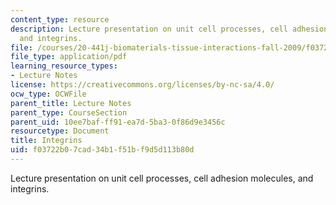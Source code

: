 ```yaml
---
content_type: resource
description: Lecture presentation on unit cell processes, cell adhesion molecules,
  and integrins.
file: /courses/20-441j-biomaterials-tissue-interactions-fall-2009/f03722b07cad34b1f51bf9d5d113b80d_MIT20_441JF09_lec02d_ms.pdf
file_type: application/pdf
learning_resource_types:
- Lecture Notes
license: https://creativecommons.org/licenses/by-nc-sa/4.0/
ocw_type: OCWFile
parent_title: Lecture Notes
parent_type: CourseSection
parent_uid: 10ee7baf-ff91-ea7d-5ba3-0f86d9e3456c
resourcetype: Document
title: Integrins
uid: f03722b0-7cad-34b1-f51b-f9d5d113b80d
---
```

Lecture presentation on unit cell processes, cell adhesion molecules, and integrins.